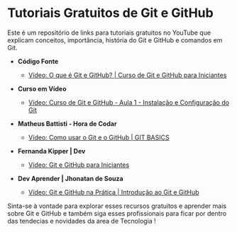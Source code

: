 # Tutoriais Gratuitos de Git e GitHub

Este é um repositório de links para tutoriais gratuitos no YouTube que explicam conceitos, importância, história do Git e GitHub e comandos em Git.

- **Código Fonte**
  - [Vídeo: O que é Git e GitHub? | Curso de Git e GitHub para Iniciantes](https://www.youtube.com/watch?v=ts-H3W1uLMM)

- **Curso em Vídeo**
  - [Vídeo: Curso de Git e GitHub - Aula 1 - Instalação e Configuração do Git](https://www.youtube.com/watch?v=xEKo29OWILE&list=PLHz_AreHm4dm7ZULPAmadvNhH6vk9oNZA)

- **Matheus Battisti - Hora de Codar**
  - [Vídeo: Como usar o Git e o GitHub | GIT BASICS](https://www.youtube.com/watch?v=Zwv9qRyVeU4)

- **Fernanda Kipper | Dev**
  - [Vídeo: Git e GitHub para Iniciantes](https://www.youtube.com/watch?v=pyM5QLS2h6M)

- **Dev Aprender | Jhonatan de Souza**
  - [Vídeo: Git e GitHub na Prática | Introdução ao Git e GitHub](https://www.youtube.com/watch?v=kB5e-gTAl_s)

Sinta-se à vontade para explorar esses recursos gratuitos e aprender mais sobre Git e GitHub e também siga esses profissionais para ficar por dentro das tendecias e novidades da area de Tecnologia
!

